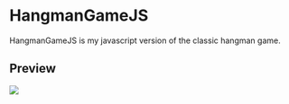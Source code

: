 # HangmanGameJS

HangmanGameJS is my javascript version of the classic hangman game.

## Preview

<div>
    <img src='https://github.com/LakhderAmine99/HangmanGameJS/blob/main/screenshots/2.png' />
<div>
